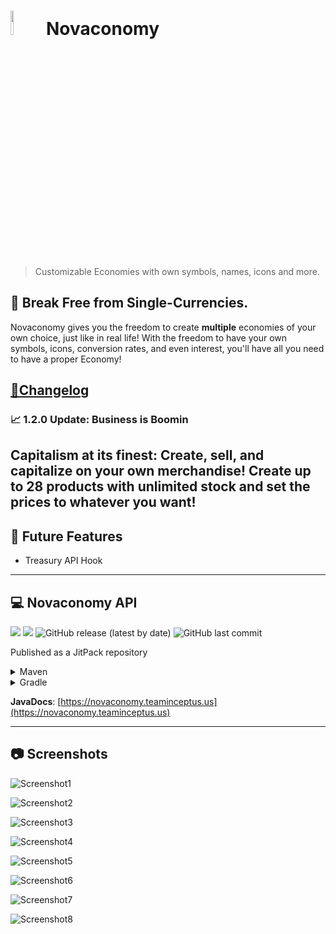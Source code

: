 # <img src="https://cdn.discordapp.com/attachments/894254760075603980/984954715555123281/novaconomy.png" style="height: 10%; width: 10%;"> Novaconomy
> Customizable Economies with own symbols, names, icons and more.

## 💸 **Break Free from Single-Currencies.**
Novaconomy gives you the freedom to create **multiple** economies of your own choice, just like in real life!
With the freedom to have your own symbols, icons, conversion rates, and even interest, you'll have all you need to have a proper Economy!

<h2 style="text-decoration: underline;">📓Changelog</h2>

### 📈 1.2.0 Update: Business is Boomin

Capitalism at its finest: Create, sell, and capitalize on your own merchandise! Create up to 28 products with
unlimited stock and set the prices to whatever you want!
-----
## 🔮 Future Features
- Treasury API Hook

-----
## 💻 Novaconomy API
[![](https://jitpack.io/v/Team-Inceptus/Novaconomy.svg)](https://jitpack.io/#Team-Inceptus/Novaconomy)
[![](https://jitci.com/gh/Team-Inceptus/Novaconomy/svg)](https://jitci.com/gh/Team-Inceptus/Novaconomy)
![GitHub release (latest by date)](https://img.shields.io/github/v/release/Team-Inceptus/Novaconomy)
![GitHub last commit](https://img.shields.io/github/last-commit/Team-Inceptus/Novaconomy)

Published as a JitPack repository
<details>
    <summary>Maven</summary>

```xml
	<project>
	    <repositories>
		    <repository>
		        <id>jitpack.io</id>
		        <url>https://jitpack.io</url>
		    </repository>
	    </repositories>
    
        <dependencies>
            <!-- Include just the API -->
            <dependency>
                <groupId>us.teaminceptus.Novaconomy</groupId>
                <artifactId>novaconomy-api</artifactId>
                <version>1.2.0</version>
            </dependency>
            <!-- Include the Actual Plugin -->
            <dependency>
                <groupId>us.teaminceptus.Novaconomy</groupId>
                <artifactId>novaconomy</artifactId>
                <version>1.2.0</version>
            </dependency>
        </dependencies>
	</project>
```
</details>

<details>
    <summary>Gradle</summary>

```gradle
		repositories {
			maven { url 'https://jitpack.io' }
		}

	 	dependencies {
	   	     implementation 'com.github.Novaconomy:novaconomy-api:Tag'
	   	     // Include the Actual Plugin
	   	     implementation 'us.teaminceptus.Novaconomy:novaconomy:1.2.0'
		}	
```
</details>

**JavaDocs**: [https://novaconomy.teaminceptus.us](https://novaconomy.teaminceptus.us)

-----
## 📷 Screenshots
![Screenshot1](https://cdn.discordapp.com/attachments/894254760075603980/987617973487435826/2022-06-18_02.19.50.png)

![Screenshot2](https://cdn.discordapp.com/attachments/894254760075603980/987617972937957376/2022-06-18_02.20.03.png)

![Screenshot3](https://cdn.discordapp.com/attachments/894254760075603980/987617972480798740/2022-06-18_02.20.12.png)

![Screenshot4](https://cdn.discordapp.com/attachments/860730694551863328/949806777539653712/2022-03-05_17.12.13.png)

![Screenshot5](https://cdn.discordapp.com/attachments/860730694551863328/949806777917116476/2022-03-05_17.11.33.png)

![Screenshot6](https://cdn.discordapp.com/attachments/860730694551863328/949806778793721866/2022-03-05_17.09.03.png)

![Screenshot7](https://cdn.discordapp.com/attachments/860730694551863328/949806779343200326/2022-03-05_17.08.31.png)

![Screenshot8](https://cdn.discordapp.com/attachments/860730694551863328/949806779775205396/2022-03-05_17.08.18.png)

